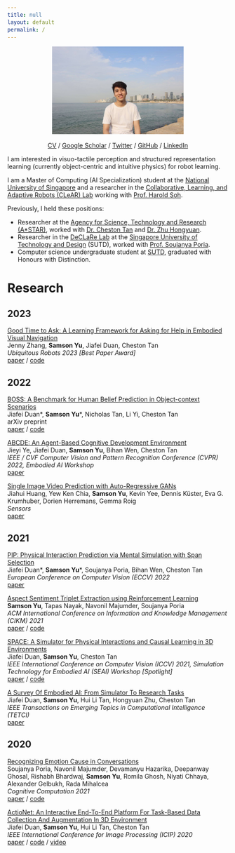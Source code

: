 ```yaml
---
title: null
layout: default
permalink: /
---
```


<!-- <img src="assets/images/image.jpg" alt="image" width="200" height="200"> -->

<p align="center">
    <img src="assets/images/display_image.jpg" alt="Display picture" height="200">
</p>

<p align="center">
    <a href="https://SamsonYuBaiJian.github.io/cv.pdf">CV</a> / <a href="https://scholar.google.com/citations?user=pYb0xhAAAAAJ&hl=en">Google Scholar</a> / <a href="https://twitter.com/SamsonYuBaiJian">Twitter</a> / <a href="https://github.com/SamsonYuBaiJian">GitHub</a> / <a href="https://www.linkedin.com/in/samsonyubaijian/">LinkedIn</a>
</p>

I am interested in visuo-tactile perception and structured representation learning (currently object-centric and intuitive physics) for robot learning.

I am a Master of Computing (AI Specialization) student at the [National University of Singapore](https://nus.edu.sg/) and a researcher in the [Collaborative, Learning, and Adaptive Robots (CLeAR) Lab](https://clear-nus.github.io/) working with [Prof. Harold Soh](https://haroldsoh.com/).

Previously, I held these positions:
- Researcher at the [Agency for Science, Technology and Research (A*STAR)](https://www.a-star.edu.sg/), worked with [Dr. Cheston Tan](https://www.a-star.edu.sg/cfar/about-cfar/our-team/dr-cheston-tan) and [Dr. Zhu Hongyuan](https://scholar.google.com/citations?user=XTk3sYAAAAAJ&hl=en).
- Researcher in the [DeCLaRe Lab](https://declare-lab.net/) at the [Singapore University of Technology and Design](https://sutd.edu.sg/) (SUTD), worked with [Prof. Soujanya Poria](https://sporia.info/).
- Computer science undergraduate student at [SUTD](https://istd.sutd.edu.sg/), graduated with Honours with Distinction.

# Research
## 2023
[Good Time to Ask: A Learning Framework for Asking for Help in Embodied Visual Navigation](https://arxiv.org/abs/2206.10606)<br />
Jenny Zhang, **Samson Yu**, Jiafei Duan, Cheston Tan<br />
*Ubiquitous Robots 2023 [Best Paper Award]*<br />
[paper](https://arxiv.org/abs/2206.10606) / [code](https://github.com/jennyzzt/good_time_to_ask)

## 2022
[BOSS: A Benchmark for Human Belief Prediction in Object-context Scenarios](https://arxiv.org/abs/2206.10665)<br />
Jiafei Duan\*, **Samson Yu**\*, Nicholas Tan, Li Yi, Cheston Tan<br />
arXiv preprint<br />
[paper](https://arxiv.org/abs/2206.10665) / [code](https://github.com/SamsonYuBaiJian/boss)

[ABCDE: An Agent-Based Cognitive Development Environment](https://embodied-ai.org/papers/2022/1.pdf)<br />
Jieyi Ye, Jiafei Duan, **Samson Yu**, Bihan Wen, Cheston Tan<br />
*IEEE / CVF Computer Vision and Pattern Recognition Conference (CVPR) 2022, Embodied AI Workshop*<br />
[paper](https://embodied-ai.org/papers/2022/1.pdf)

[Single Image Video Prediction with Auto-Regressive GANs](https://www.mdpi.com/1424-8220/22/9/3533)<br />
 Jiahui Huang, Yew Ken Chia, **Samson Yu**, Kevin Yee, Dennis Küster, Eva G. Krumhuber, Dorien Herremans, Gemma Roig<br />
*Sensors*<br />
[paper](https://www.mdpi.com/1424-8220/22/9/3533)

## 2021
[PIP: Physical Interaction Prediction via Mental Simulation with Span Selection](https://arxiv.org/abs/2109.04683)<br />
Jiafei Duan\*, **Samson Yu**\*, Soujanya Poria, Bihan Wen, Cheston Tan<br />
*European Conference on Computer Vision (ECCV) 2022*<br />
[paper](https://arxiv.org/abs/2109.04683)

[Aspect Sentiment Triplet Extraction using Reinforcement Learning](https://arxiv.org/abs/2108.06107)<br />
**Samson Yu**, Tapas Nayak, Navonil Majumder, Soujanya Poria<br />
*ACM International Conference on Information and Knowledge Management (CIKM) 2021*<br />
[paper](https://arxiv.org/abs/2108.06107) / [code](https://github.com/declare-lab/ASTE-RL)

[SPACE: A Simulator for Physical Interactions and Causal Learning in 3D Environments](https://arxiv.org/abs/2108.06180)<br />
Jiafei Duan, **Samson Yu**, Cheston Tan<br />
*IEEE International Conference on Computer Vision (ICCV) 2021, Simulation Technology for Embodied AI (SEAI) Workshop [Spotlight]*<br />
[paper](https://arxiv.org/abs/2108.06180) / [code](https://github.com/jiafei1224/SPACE)

[A Survey Of Embodied AI: From Simulator To Research Tasks](https://arxiv.org/abs/2103.04918)<br />
Jiafei Duan, **Samson Yu**, Hui Li Tan, Hongyuan Zhu, Cheston Tan<br />
*IEEE Transactions on Emerging Topics in Computational Intelligence (TETCI)*<br />
[paper](https://arxiv.org/abs/2103.04918)

## 2020
[Recognizing Emotion Cause in Conversations](https://arxiv.org/abs/2012.11820)<br />
Soujanya Poria, Navonil Majumder, Devamanyu Hazarika, Deepanway Ghosal, Rishabh Bhardwaj, **Samson Yu**, Romila Ghosh, Niyati Chhaya, Alexander Gelbukh, Rada Mihalcea<br />
*Cognitive Computation 2021*<br />
[paper](https://arxiv.org/abs/2012.11820) / [code](https://github.com/declare-lab/RECCON)

[ActioNet: An Interactive End-To-End Platform For Task-Based Data Collection And Augmentation In 3D Environment](https://arxiv.org/abs/2010.01357)<br />
Jiafei Duan, **Samson Yu**, Hui Li Tan, Cheston Tan<br />
*IEEE International Conference for Image Processing (ICIP) 2020*<br />
[paper](https://arxiv.org/abs/2010.01357) / [code](https://github.com/SamsonYuBaiJian/actionet) / [video](https://www.youtube.com/watch?v=nZAegJgGe8E)